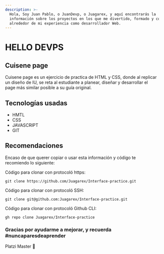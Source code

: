 ```yaml
---
description: >-
  Hola, Soy Juan Pablo, o JuanDevp, o Juagarex, y aquí encontrarás la
  información sobre los proyectos en los que me divertido, formado y concentrado
  alrededor de mi experiencia como desarrollador Web.
---
```


# HELLO DEVPS

## Cuisene page

Cuisene page es un ejercicio de practica de HTML y CSS, donde al replicar un diseño de IU, se reta al estudiante a planear, diseñar y desarrollar el page más similar posible a su guía original.

## Tecnologías usadas

* HMTL
* CSS
* JAVASCRIPT
* GIT

## Recomendaciones

Encaso de que querer copiar o usar esta información y código te recomiendo lo siguiente:

Código para clonar con protocoló https:

```text
git clone https://github.com/Juagarex/Interface-practice.git
```

Código para clonar con protocoló SSH:

```text
git clone git@github.com:Juagarex/Interface-practice.git
```

Código para clonar con protocoló Github CLI:

```text
gh repo clone Juagarex/Interface-practice
```

### Gracias por ayudarme a mejorar, y recuerda \#nuncaparesdeaprender

Platzi Master 💚

